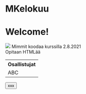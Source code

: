 # MKelokuu
<html>
<head><title>MK</title>
<meta charset="utf-8">
<link rel="stylesheet" href="Style.css">
</head>

  <body>
    <h1>Welcome!</h1>
    <img src="JanisOzolins1.jpg">
    Mimmit koodaa kurssilla 2.8.2021 <br>
    Opitaan HTMLää
    <table>
    <tr>
    <th>Osallistujat</th></tr>
    <tr><td>ABC</td></tr>
    </table>
    <div id="show" style="display:none">Salaisuus</div>
    <button type="button" onclick="document.getElementById('show').style.display='block'">xxx</button>
  </body>
</html>
